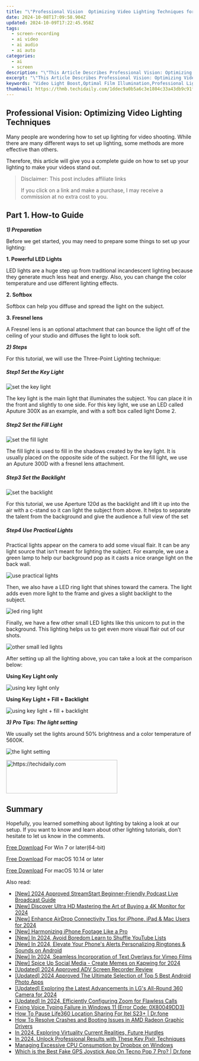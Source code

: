 ```yaml
---
title: "\"Professional Vision  Optimizing Video Lighting Techniques for 2024\""
date: 2024-10-08T17:09:58.904Z
updated: 2024-10-09T17:22:45.958Z
tags: 
  - screen-recording
  - ai video
  - ai audio
  - ai auto
categories: 
  - ai
  - screen
description: "\"This Article Describes Professional Vision: Optimizing Video Lighting Techniques for 2024\""
excerpt: "\"This Article Describes Professional Vision: Optimizing Video Lighting Techniques for 2024\""
keywords: "Video Light Boost,Optimal Film Illumination,Professional Lightscape,Bright Videography,Expert Video Lighting,Techie Visuals Enhance,Video Shine Technique"
thumbnail: https://thmb.techidaily.com/1ddec9a0b5a6c3e1804c33a43db9c91ffd9d92f92510209406429341a2fb6bc6.jpg
---
```


## Professional Vision: Optimizing Video Lighting Techniques

Many people are wondering how to set up lighting for video shooting. While there are many different ways to set up lighting, some methods are more effective than others.

Therefore, this article will give you a complete guide on how to set up your lighting to make your videos stand out.

>  Disclaimer: This post includes affiliate links
>
>  If you click on a link and make a purchase, I may receive a commission at no extra cost to you.
>

## Part 1\. How-to Guide

**_1) Preparation_**

Before we get started, you may need to prepare some things to set up your lighting:

**1\. Powerful LED Lights**

LED lights are a huge step up from traditional incandescent lighting because they generate much less heat and energy. Also, you can change the color temperature and use different lighting effects.

**2\. Softbox**

Softbox can help you diffuse and spread the light on the subject.

**3\. Fresnel lens**

A Fresnel lens is an optional attachment that can bounce the light off of the ceiling of your studio and diffuses the light to look soft.

**_2) Steps_**

For this tutorial, we will use the Three-Point Lighting technique:

##### Step1 Set the Key Light

![set the key light](https://images.wondershare.com/filmora/article-images/2022/12/make-videos-stand-out-1.jpg)

The key light is the main light that illuminates the subject. You can place it in the front and slightly to one side. For this key light, we use an LED called Aputure 300X as an example, and with a soft box called light Dome 2.

##### Step2 Set the Fill Light

![set the fill light](https://images.wondershare.com/filmora/article-images/2022/12/make-videos-stand-out-2.jpg)

The fill light is used to fill in the shadows created by the key light. It is usually placed on the opposite side of the subject. For the fill light, we use an Aputure 300D with a fresnel lens attachment.

##### Step3 Set the Backlight

![set the backlight](https://images.wondershare.com/filmora/article-images/2022/12/make-videos-stand-out-3.jpg)

For this tutorial, we use Aperture 120d as the backlight and lift it up into the air with a c-stand so it can light the subject from above. It helps to separate the talent from the background and give the audience a full view of the set

##### Step4 Use Practical Lights

Practical lights appear on the camera to add some visual flair. It can be any light source that isn't meant for lighting the subject. For example, we use a green lamp to help our background pop as it casts a nice orange light on the back wall.

![use practical lights](https://images.wondershare.com/filmora/article-images/2022/12/make-videos-stand-out-4.jpg)

Then, we also have a LED ring light that shines toward the camera. The light adds even more light to the frame and gives a slight backlight to the subject.

![led ring light](https://images.wondershare.com/filmora/article-images/2022/12/make-videos-stand-out-5.jpg)

Finally, we have a few other small LED lights like this unicorn to put in the background. This lighting helps us to get even more visual flair out of our shots.

![other small led lights](https://images.wondershare.com/filmora/article-images/2022/12/make-videos-stand-out-6.jpg)

After setting up all the lighting above, you can take a look at the comparison below:

**Using Key Light only**

![using key light only](https://images.wondershare.com/filmora/article-images/2022/12/make-videos-stand-out-7.jpg)

**Using Key Light + Fill + Backlight**

![using key light + fill + backlight](https://images.wondershare.com/filmora/article-images/2022/12/make-videos-stand-out-8.jpg)

**_3) Pro Tips: The light setting_**

We usually set the lights around 50% brightness and a color temperature of 5600K.

![the light setting](https://images.wondershare.com/filmora/article-images/2022/12/make-videos-stand-out-9.jpg)

<!-- affiliate ads begin -->
<a href="https://aligracehair.sjv.io/c/5597632/2135369/19272" target="_top" id="2135369">
  <img src="//a.impactradius-go.com/display-ad/19272-2135369" border="0" alt="https://techidaily.com" width="300" height="90"/>
</a>
<img height="0" width="0" src="https://aligracehair.sjv.io/i/5597632/2135369/19272" style="position:absolute;visibility:hidden;" border="0" />
<!-- affiliate ads end -->

## Summary

Hopefully, you learned something about lighting by taking a look at our setup. If you want to know and learn about other lighting tutorials, don’t hesitate to let us know in the comments.

[Free Download](https://tools.techidaily.com/wondershare/filmora/download/) For Win 7 or later(64-bit)

[Free Download](https://tools.techidaily.com/wondershare/filmora/download/) For macOS 10.14 or later

[Free Download](https://tools.techidaily.com/wondershare/filmora/download/) For macOS 10.14 or later

<ins class="adsbygoogle"
     style="display:block"
     data-ad-format="autorelaxed"
     data-ad-client="ca-pub-7571918770474297"
     data-ad-slot="1223367746"></ins>

<ins class="adsbygoogle"
     style="display:block"
     data-ad-format="autorelaxed"
     data-ad-client="ca-pub-7571918770474297"
     data-ad-slot="1223367746"></ins>



<ins class="adsbygoogle"
     style="display:block"
     data-ad-client="ca-pub-7571918770474297"
     data-ad-slot="8358498916"
     data-ad-format="auto"
     data-full-width-responsive="true"></ins>


<span class="atpl-alsoreadstyle">Also read:</span>
<div><ul>
<li><a href="https://fox-helps.techidaily.com/new-2024-approved-streamstart-beginner-friendly-podcast-live-broadcast-guide/"><u>[New] 2024 Approved StreamStart Beginner-Friendly Podcast Live Broadcast Guide</u></a></li>
<li><a href="https://fox-helps.techidaily.com/new-discover-ultra-hd-mastering-the-art-of-buying-a-4k-monitor-for-2024/"><u>[New] Discover Ultra HD Mastering the Art of Buying a 4K Monitor for 2024</u></a></li>
<li><a href="https://fox-helps.techidaily.com/new-enhance-airdrop-connectivity-tips-for-iphone-ipad-and-mac-users-for-2024/"><u>[New] Enhance AirDrop Connectivity Tips for iPhone, iPad & Mac Users for 2024</u></a></li>
<li><a href="https://fox-helps.techidaily.com/new-harmonizing-iphone-footage-like-a-pro/"><u>[New] Harmonizing iPhone Footage Like a Pro</u></a></li>
<li><a href="https://youtube-sure.techidaily.com/n-2024-avoid-boredom-learn-to-shuffle-youtube-lists/"><u>[New] In 2024, Avoid Boredom Learn to Shuffle YouTube Lists</u></a></li>
<li><a href="https://fox-helps.techidaily.com/new-in-2024-elevate-your-phones-alerts-personalizing-ringtones-and-sounds-on-android/"><u>[New] In 2024, Elevate Your Phone's Alerts Personalizing Ringtones & Sounds on Android</u></a></li>
<li><a href="https://vimeo-videos.techidaily.com/new-in-2024-seamless-incorporation-of-text-overlays-for-vimeo-films/"><u>[New] In 2024, Seamless Incorporation of Text Overlays for Vimeo Films</u></a></li>
<li><a href="https://fox-glue.techidaily.com/new-spice-up-social-media-create-memes-on-kapwing-for-2024/"><u>[New] Spice Up Social Media - Create Memes on Kapwing for 2024</u></a></li>
<li><a href="https://screen-mirroring-recording.techidaily.com/updated-2024-approved-adv-screen-recorder-review/"><u>[Updated] 2024 Approved ADV Screen Recorder Review</u></a></li>
<li><a href="https://fox-helps.techidaily.com/updated-2024-approved-the-ultimate-selection-of-top-5-best-android-photo-apps/"><u>[Updated] 2024 Approved The Ultimate Selection of Top 5 Best Android Photo Apps</u></a></li>
<li><a href="https://fox-access.techidaily.com/updated-exploring-the-latest-advancements-in-lgs-all-round-360-camera-for-2024/"><u>[Updated] Exploring the Latest Advancements in LG's All-Round 360 Camera for 2024</u></a></li>
<li><a href="https://fox-helps.techidaily.com/updated-in-2024-efficiently-configuring-zoom-for-flawless-calls/"><u>[Updated] In 2024, Efficiently Configuring Zoom for Flawless Calls</u></a></li>
<li><a href="https://win11.techidaily.com/fixing-voice-typing-failure-in-windows-11-error-code-0x80049dd3/"><u>Fixing Voice Typing Failure in Windows 11 (Error Code: 0X80049DD3)</u></a></li>
<li><a href="https://location-social.techidaily.com/how-to-pause-life360-location-sharing-for-itel-s23plus-drfone-by-drfone-virtual-android/"><u>How To Pause Life360 Location Sharing For Itel S23+ | Dr.fone</u></a></li>
<li><a href="https://win-solutions.techidaily.com/how-to-resolve-crashes-and-booting-issues-in-amd-radeon-graphic-drivers/"><u>How To Resolve Crashes and Booting Issues in AMD Radeon Graphic Drivers</u></a></li>
<li><a href="https://fox-helps.techidaily.com/in-2024-exploring-virtuality-current-realities-future-hurdles/"><u>In 2024, Exploring Virtuality Current Realities, Future Hurdles</u></a></li>
<li><a href="https://fox-helps.techidaily.com/in-2024-unlock-professional-results-with-these-key-pixlr-techniques/"><u>In 2024, Unlock Professional Results with These Key Pixlr Techniques</u></a></li>
<li><a href="https://windows11.techidaily.com/managing-excessive-cpu-consumption-by-dropbox-on-windows/"><u>Managing Excessive CPU Consumption by Dropbox on Windows</u></a></li>
<li><a href="https://fake-location.techidaily.com/which-is-the-best-fake-gps-joystick-app-on-tecno-pop-7-pro-drfone-by-drfone-virtual-android/"><u>Which is the Best Fake GPS Joystick App On Tecno Pop 7 Pro? | Dr.fone</u></a></li>
</ul></div>

